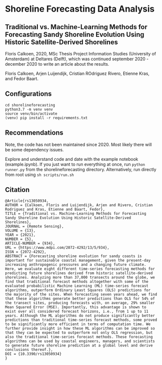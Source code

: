# Shoreline Forecasting Data Analysis

## Traditional vs. Machine-Learning Methods for Forecasting Sandy Shoreline Evolution Using Historic Satellite-Derived Shorelines

Floris Calkoen, 2020, MSc Thesis Project Information Studies (University of Amsterdam) at
Deltares (Delft), which was continued september 2020 - december 2020 to write an article about
the results.  

Floris Calkoen, Arjen Luijendijk, Cristian ROdriguez Rivero, Etienne Kras, and Fedor
Baart.  

## Configurations

```shell script
cd shorelineforecasting
python3.7 -m venv venv 
source venv/bin/activate 
(venv) pip install -r requirements.txt 
```

## Recommendations

Note, the code has not been maintained since 2020. Most likely there will be some dependency
issues.  

Explore and understand code and date with the example notebook (example.ipynb). If you just want to run everything
at once, run ```python runner.py``` from the shorelineforecasting directory. Alternatively, run directly from root using
```sh scripts/run.sh```

## Citation

```
@Article{rs13050934,
AUTHOR = {Calkoen, Floris and Luijendijk, Arjen and Rivero, Cristian Rodriguez and Kras, Etienne and Baart, Fedor},
TITLE = {Traditional vs. Machine-Learning Methods for Forecasting Sandy Shoreline Evolution Using Historic Satellite-Derived Shorelines},
JOURNAL = {Remote Sensing},
VOLUME = {13},
YEAR = {2021},
NUMBER = {5},
ARTICLE-NUMBER = {934},
URL = {https://www.mdpi.com/2072-4292/13/5/934},
ISSN = {2072-4292},
ABSTRACT = {Forecasting shoreline evolution for sandy coasts is important for sustainable coastal management, given the present-day increasing anthropogenic pressures and a changing future climate. Here, we evaluate eight different time-series forecasting methods for predicting future shorelines derived from historic satellite-derived shorelines. Analyzing more than 37,000 transects around the globe, we find that traditional forecast methods altogether with some of the evaluated probabilistic Machine Learning (ML) time-series forecast algorithms, outperform Ordinary Least Squares (OLS) predictions for the majority of the sites. When forecasting seven years ahead, we find that these algorithms generate better predictions than OLS for 54% of the transect sites, producing forecasts with, on average, 29% smaller Mean Squared Error (MSE). Importantly, this advantage is shown to exist over all considered forecast horizons, i.e., from 1 up to 11 years. Although the ML algorithms do not produce significantly better predictions than traditional time-series forecast methods, some proved to be significantly more efficient in terms of computation time. We further provide insight in how these ML algorithms can be improved so that they can be expected to outperform not only OLS regression, but also the traditional time-series forecast methods. These forecasting algorithms can be used by coastal engineers, managers, and scientists to generate future shoreline prediction at a global level and derive conclusions thereof.},
DOI = {10.3390/rs13050934}
}
